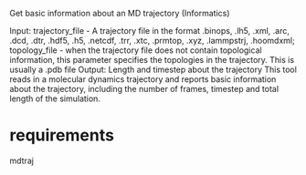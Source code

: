 Get basic information about an MD trajectory (Informatics)

Input: trajectory_file - A trajectory file in the format .binops, .lh5, .xml, .arc, .dcd, .dtr, .hdf5, .h5, .netcdf, .trr, .xtc, .prmtop, .xyz, .lammpstrj, .hoomdxml; topology_file - when the trajectory file does not contain topological information, this parameter specifies the topologies in the trajectory. This is usually a .pdb file
Output: Length and timestep about the trajectory
This tool reads in a molecular dynamics trajectory and reports basic information about the trajectory, including the number of frames, timestep and total length of the simulation.

# requirements
mdtraj